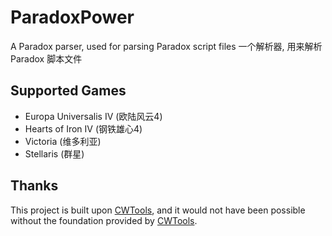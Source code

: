 # ParadoxPower

A Paradox parser, used for parsing Paradox script files
一个解析器, 用来解析 Paradox 脚本文件

## Supported Games

- Europa Universalis IV (欧陆风云4)
- Hearts of Iron IV (钢铁雄心4)
- Victoria (维多利亚)
- Stellaris (群星)

## Thanks

This project is built upon [CWTools](https://github.com/cwtools/cwtools), and it would not have been possible without the foundation provided by [CWTools](https://github.com/cwtools/cwtools).
